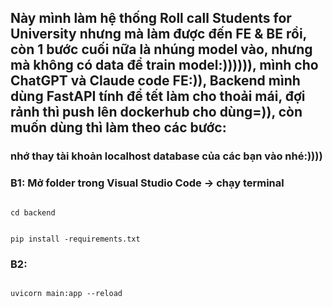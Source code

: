 ## Này mình làm hệ thống Roll call Students for University nhưng mà làm được đến FE & BE rồi, còn 1 bước cuối nữa là nhúng model vào, nhưng mà không có data để train model:)))))), mình cho ChatGPT và Claude code FE:)), Backend mình dùng FastAPI tính để tết làm cho thoải mái, đợi rảnh thì push lên dockerhub cho dùng=)), còn muốn dùng thì làm theo các bước:
### nhớ thay tài khoản localhost database của các bạn vào nhé:))))
### B1: Mở folder trong Visual Studio Code -> chạy terminal
<pre><code class"language-javascript">
cd backend
</code></pre>


<pre><code class"language-javascript">
pip install -requirements.txt
</code></pre>
### B2:
<pre><code class"language-javascript">
uvicorn main:app --reload
</code></pre>



